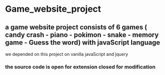# Game_website_project
## a game website project consists of 6 games ( candy crash - piano - pokimon - snake - memory game - Guess the word)  with javaScript language
we depended on this project on vanilla javaScript and jquery 
### the source code is open for extension closed for modification 
